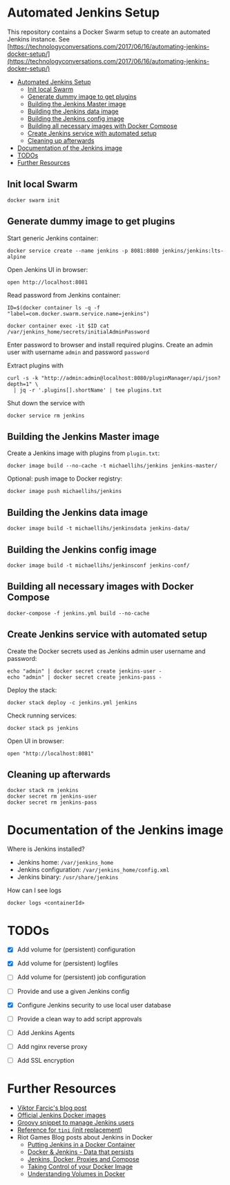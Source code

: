 Automated Jenkins Setup
=======================

This repository contains a Docker Swarm setup to create an automated
Jenkins instance. See [https://technologyconversations.com/2017/06/16/automating-jenkins-docker-setup/](https://technologyconversations.com/2017/06/16/automating-jenkins-docker-setup/)


[TOC levels=1-3]: # " "
- [Automated Jenkins Setup](#automated-jenkins-setup)
    - [Init local Swarm](#init-local-swarm)
    - [Generate dummy image to get plugins](#generate-dummy-image-to-get-plugins)
    - [Building the Jenkins Master image](#building-the-jenkins-master-image)
    - [Building the Jenkins data image](#building-the-jenkins-data-image)
    - [Building the Jenkins config image](#building-the-jenkins-config-image)
    - [Building all necessary images with Docker Compose](#building-all-necessary-images-with-docker-compose)
    - [Create Jenkins service with automated setup](#create-jenkins-service-with-automated-setup)
    - [Cleaning up afterwards](#cleaning-up-afterwards)
- [Documentation of the Jenkins image](#documentation-of-the-jenkins-image)
- [TODOs](#todos)
- [Further Resources](#further-resources)


Init local Swarm
----------------

    docker swarm init


Generate dummy image to get plugins
-----------------------------------

Start generic Jenkins container:

    docker service create --name jenkins -p 8081:8080 jenkins/jenkins:lts-alpine

Open Jenkins UI in browser:
    
    open http://localhost:8081

Read password from Jenkins container:

    ID=$(docker container ls -q -f "label=com.docker.swarm.service.name=jenkins")
     
    docker container exec -it $ID cat /var/jenkins_home/secrets/initialAdminPassword
    
Enter password to browser and install required plugins. Create an admin user with username `admin` and password `password`

Extract plugins with

    curl -s -k "http://admin:admin@localhost:8080/pluginManager/api/json?depth=1" \
      | jq -r '.plugins[].shortName' | tee plugins.txt

Shut down the service with

    docker service rm jenkins


Building the Jenkins Master image
---------------------------------

Create a Jenkins image with plugins from `plugin.txt`:

    docker image build --no-cache -t michaellihs/jenkins jenkins-master/

Optional: push image to Docker registry:

    docker image push michaellihs/jenkins


Building the Jenkins data image
-------------------------------

    docker image build -t michaellihs/jenkinsdata jenkins-data/


Building the Jenkins config image
---------------------------------

    docker image build -t michaellihs/jenkinsconf jenkins-conf/


Building all necessary images with Docker Compose
-------------------------------------------------

    docker-compose -f jenkins.yml build --no-cache


Create Jenkins service with automated setup
-------------------------------------------

Create the Docker secrets used as Jenkins admin user username and password:

    echo "admin" | docker secret create jenkins-user -
    echo "admin" | docker secret create jenkins-pass -

Deploy the stack:

    docker stack deploy -c jenkins.yml jenkins

Check running services:

    docker stack ps jenkins

Open UI in browser:

    open "http://localhost:8081"


Cleaning up afterwards
----------------------

    docker stack rm jenkins
    docker secret rm jenkins-user
    docker secret rm jenkins-pass


Documentation of the Jenkins image
==================================

Where is Jenkins installed?

* Jenkins home: `/var/jenkins_home`
* Jenkins configuration: `/var/jenkins_home/config.xml`
* Jenkins binary: `/usr/share/jenkins`


How can I see logs

    docker logs <containerId>


TODOs
=====

- [x] Add volume for (persistent) configuration
- [x] Add volume for (persistent) logfiles
- [ ] Add volume for (persistent) job configuration
- [ ] Provide and use a given Jenkins config
- [x] Configure Jenkins security to use local user database
- [ ] Provide a clean way to add script approvals
- [ ] Add Jenkins Agents
- [ ] Add nginx reverse proxy
- [ ] Add SSL encryption


Further Resources
=================

- [Viktor Farcic's blog post](https://technologyconversations.com/2017/06/16/automating-jenkins-docker-setup/)
- [Official Jenkins Docker images](https://github.com/jenkinsci/docker)
- [Groovy snippet to manage Jenkins users](https://gist.github.com/jnbnyc/c6213d3d12c8f848a385)
- [Reference for `tini` (init replacement)](https://github.com/krallin/tini)
- Riot Games Blog posts about Jenkins in Docker
  * [Putting Jenkins in a Docker Container](https://engineering.riotgames.com/news/putting-jenkins-docker-container)
  * [Docker & Jenkins - Data that persists](https://engineering.riotgames.com/news/docker-jenkins-data-persists)
  * [Jenkins, Docker, Proxies and Compose](https://engineering.riotgames.com/news/jenkins-docker-proxies-and-compose)
  * [Taking Control of your Docker Image](https://engineering.riotgames.com/news/taking-control-your-docker-image)
  * [Understanding Volumes in Docker](http://container-solutions.com/understanding-volumes-docker/)
